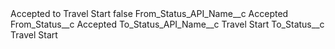 <?xml version="1.0" encoding="UTF-8"?>
<CustomMetadata xmlns="http://soap.sforce.com/2006/04/metadata" xmlns:xsi="http://www.w3.org/2001/XMLSchema-instance" xmlns:xsd="http://www.w3.org/2001/XMLSchema">
    <label>Accepted to Travel Start</label>
    <protected>false</protected>
    <values>
        <field>From_Status_API_Name__c</field>
        <value xsi:type="xsd:string">Accepted</value>
    </values>
    <values>
        <field>From_Status__c</field>
        <value xsi:type="xsd:string">Accepted</value>
    </values>
    <values>
        <field>To_Status_API_Name__c</field>
        <value xsi:type="xsd:string">Travel Start</value>
    </values>
    <values>
        <field>To_Status__c</field>
        <value xsi:type="xsd:string">Travel Start</value>
    </values>
</CustomMetadata>

